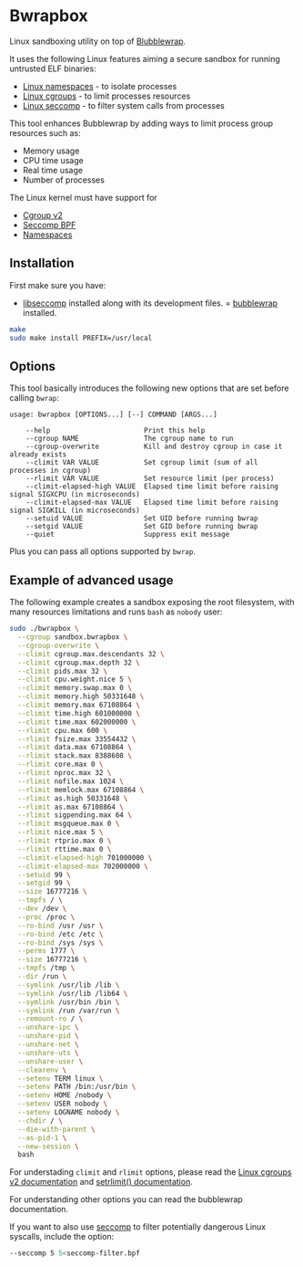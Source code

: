 # Bwrapbox

Linux sandboxing utility on top of [Blubblewrap](https://github.com/containers/bubblewrap).

It uses the following Linux features aiming a secure sandbox for running untrusted ELF binaries:
- [Linux namespaces](https://en.wikipedia.org/wiki/Linux_namespaces) - to isolate processes
- [Linux cgroups](https://en.wikipedia.org/wiki/Cgroups) - to limit processes resources
- [Linux seccomp](https://en.wikipedia.org/wiki/Seccomp) - to filter system calls from processes

This tool enhances Bubblewrap by adding ways to limit process group resources such as:
- Memory usage
- CPU time usage
- Real time usage
- Number of processes

The Linux kernel must have support for
- [Cgroup v2](https://docs.kernel.org/admin-guide/cgroup-v2.html)
- [Seccomp BPF](https://docs.kernel.org/userspace-api/seccomp_filter.html)
- [Namespaces](https://docs.kernel.org/admin-guide/namespaces/index.html)

## Installation

First make sure you have:
- [libseccomp](https://github.com/seccomp/libseccomp) installed along with its development files.
= [bubblewrap](https://github.com/containers/bubblewrap) installed.

```sh
make
sudo make install PREFIX=/usr/local
```

## Options

This tool basically introduces the following new options that are set before calling `bwrap`:

```
usage: bwrapbox [OPTIONS...] [--] COMMAND [ARGS...]

    --help                       Print this help
    --cgroup NAME                The cgroup name to run
    --cgroup-overwrite           Kill and destroy cgroup in case it already exists
    --climit VAR VALUE           Set cgroup limit (sum of all processes in cgroup)
    --rlimit VAR VALUE           Set resource limit (per process)
    --climit-elapsed-high VALUE  Elapsed time limit before raising signal SIGXCPU (in microseconds)
    --climit-elapsed-max VALUE   Elapsed time limit before raising signal SIGKILL (in microseconds)
    --setuid VALUE               Set UID before running bwrap
    --setgid VALUE               Set GID before running bwrap
    --quiet                      Suppress exit message
```

Plus you can pass all options supported by `bwrap`.

## Example of advanced usage

The following example creates a sandbox exposing the root filesystem,
with many resources limitations and runs `bash` as `nobody` user:

```sh
sudo ./bwrapbox \
  --cgroup sandbox.bwrapbox \
  --cgroup-overwrite \
  --climit cgroup.max.descendants 32 \
  --climit cgroup.max.depth 32 \
  --climit pids.max 32 \
  --climit cpu.weight.nice 5 \
  --climit memory.swap.max 0 \
  --climit memory.high 50331648 \
  --climit memory.max 67108864 \
  --climit time.high 601000000 \
  --climit time.max 602000000 \
  --rlimit cpu.max 600 \
  --rlimit fsize.max 33554432 \
  --rlimit data.max 67108864 \
  --rlimit stack.max 8388608 \
  --rlimit core.max 0 \
  --rlimit nproc.max 32 \
  --rlimit nofile.max 1024 \
  --rlimit memlock.max 67108864 \
  --rlimit as.high 50331648 \
  --rlimit as.max 67108864 \
  --rlimit sigpending.max 64 \
  --rlimit msgqueue.max 0 \
  --rlimit nice.max 5 \
  --rlimit rtprio.max 0 \
  --rlimit rttime.max 0 \
  --climit-elapsed-high 701000000 \
  --climit-elapsed-max 702000000 \
  --setuid 99 \
  --setgid 99 \
  --size 16777216 \
  --tmpfs / \
  --dev /dev \
  --proc /proc \
  --ro-bind /usr /usr \
  --ro-bind /etc /etc \
  --ro-bind /sys /sys \
  --perms 1777 \
  --size 16777216 \
  --tmpfs /tmp \
  --dir /run \
  --symlink /usr/lib /lib \
  --symlink /usr/lib /lib64 \
  --symlink /usr/bin /bin \
  --symlink /run /var/run \
  --remount-ro / \
  --unshare-ipc \
  --unshare-pid \
  --unshare-net \
  --unshare-uts \
  --unshare-user \
  --clearenv \
  --setenv TERM linux \
  --setenv PATH /bin:/usr/bin \
  --setenv HOME /nobody \
  --setenv USER nobody \
  --setenv LOGNAME nobody \
  --chdir / \
  --die-with-parent \
  --as-pid-1 \
  --new-session \
  bash
```

For understading `climit` and `rlimit` options, please read the
[Linux cgroups v2 documentation](https://docs.kernel.org/admin-guide/cgroup-v2.html) and
[setrlimit() documentation](https://linux.die.net/man/2/setrlimit).

For understanding other options you can read the bubblewrap documentation.

If you want to also use [seccomp](https://www.kernel.org/doc/html/latest/userspace-api/seccomp_filter.html?highlight=seccomp)
to filter potentially dangerous Linux syscalls, include the option:
```sh
--seccomp 5 5<seccomp-filter.bpf
```
